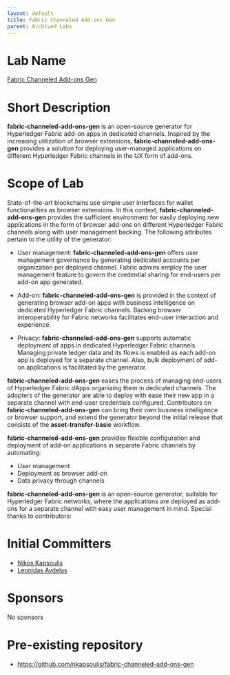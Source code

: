 ```yaml
---
layout: default
title: Fabric Channeled Add-ons Gen
parent: Archived Labs
---
```

# Lab Name
[Fabric Channeled Add-ons Gen](https://github.com/hyperledger-labs/fabric-channeled-add-ons-gen)

# Short Description
**fabric-channeled-add-ons-gen** is an open-source generator for Hyperledger Fabric add-on apps in dedicated channels.
Inspired by the increasing utilization of browser extensions, **fabric-channeled-add-ons-gen** provides a solution
for deploying user-managed applications on different Hyperledger Fabric channels in the UX form of add-ons.

# Scope of Lab
State-of-the-art blockchains use simple user interfaces for wallet functionalities as browser extensions. In this context,
**fabric-channeled-add-ons-gen** provides the sufficient environment for easily deploying new applications in the form of browser
add-ons on different Hyperledger Fabric channels along with user management backing. The following attributes pertain to the
utility of the generator:

- User management: **fabric-channeled-add-ons-gen** offers user management governance by generating dedicated accounts per
organization per deployed channel. Fabric admins employ the user management feature to govern the credential
sharing for end-users per add-on app generated.


- Add-on: **fabric-channeled-add-ons-gen** is provided in the context of generating browser add-on apps with business intelligence on dedicated
Hyperledger Fabric channels. Backing browser interoperability for Fabric networks facilitates end-user interaction and
experience.


- Privacy: **fabric-channeled-add-ons-gen** supports automatic deployment of apps in dedicated Hyperledger
Fabric channels. Managing private ledger data and its flows is enabled as each add-on app is deployed for a separate channel.
Also, bulk deployment of add-on applications is facilitated by the generator.


**fabric-channeled-add-ons-gen** eases the process of managing end-users of Hyperledger Fabric dApps organizing them in dedicated channels.
The adopters of the generator are able to deploy with ease their new app in a separate channel with end-user credentials configured.
Contributors on **fabric-channeled-add-ons-gen** can bring their own business intelligence or browser support,
and extend the generator beyond the initial release that consists of the **asset-transfer-basic** workflow.

**fabric-channeled-add-ons-gen** provides flexible configuration and deployment of add-on applications in separate Fabric channels
by automating:

- User management
- Deployment as browser add-on
- Data privacy through channels

**fabric-channeled-add-ons-gen** is an open-source generator, suitable for Hyperledger Fabric networks, where the applications are
deployed as add-ons for a separate channel with easy user management in mind.
Special thanks to contributors:


# Initial Committers

- [Nikos Kapsoulis](https://github.com/nkapsoulis)
- [Leonidas Avdelas](https://github.com/LoniasGR)

# Sponsors

No sponsors

# Pre-existing repository

- https://github.com/nkapsoulis/fabric-channeled-add-ons-gen


